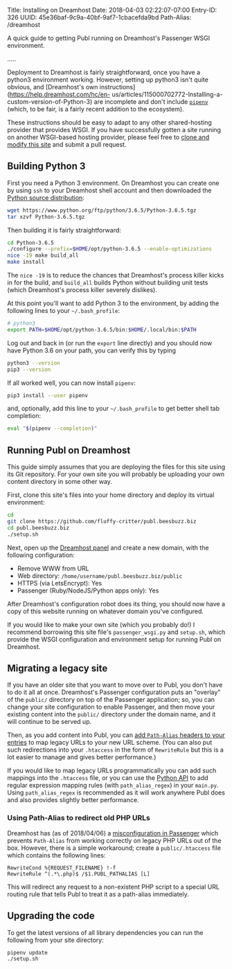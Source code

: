 Title: Installing on Dreamhost
Date: 2018-04-03 02:22:07-07:00
Entry-ID: 326
UUID: 45e36baf-9c9a-40bf-9af7-1cbacefda9bd
Path-Alias: /dreamhost

A quick guide to getting Publ running on Dreamhost's Passenger WSGI environment.

.....


Deployment to Dreamhost is fairly straightforward, once you have a python3
environment working. However, setting up python3 isn't quite obvious, and
[Dreamhost's own instructions](https://help.dreamhost.com/hc/en-
us/articles/115000702772-Installing-a-custom-version-of-Python-3) are incomplete
and don't include [`pipenv`](https://docs.pipenv.org) (which, to be fair, is a
fairly recent addition to the ecosystem).

These instructions should be easy to adapt to any other shared-hosting provider
that provides WSGI. If you have successfully gotten a site running on another
WSGI-based hosting provider, please feel free to [clone and modify this
site](https://github.com/fluffy-critter/publ.beesbuzz.biz) and submit a pull
request.

## Building Python 3

First you need a Python 3 environment. On Dreamhost you can create one by using
`ssh` to your Dreamhost shell account and then downloaded the [Python source
distribution](https://www.python.org/downloads/source/):

```bash
wget https://www.python.org/ftp/python/3.6.5/Python-3.6.5.tgz
tar xzvf Python-3.6.5.tgz
```

Then building it is fairly straightforward:

```bash
cd Python-3.6.5
./configure --prefix=$HOME/opt/python-3.6.5 --enable-optimizations
nice -19 make build_all
make install
```

The `nice -19` is to reduce the chances that Dreamhost's process killer kicks in
for the build, and `build_all` builds Python without building unit tests (which
Dreamhost's process killer severely dislikes).

At this point you'll want to add Python 3 to the environment, by adding the
following lines to your `~/.bash_profile`:

```bash
# python3
export PATH=$HOME/opt/python-3.6.5/bin:$HOME/.local/bin:$PATH
```

Log out and back in (or run the `export` line directly) and you should now have Python 3.6 on your path, you can verify this by typing

```bash
python3 --version
pip3 --version
```

If all worked well, you can now install `pipenv`:

```bash
pip3 install --user pipenv
```

and, optionally, add this line to your `~/.bash_profile` to get better shell
tab completion:

```bash
eval "$(pipenv --completion)"
```

## Running Publ on Dreamhost

This guide simply assumes that you are deploying the files for this site using
its Git repository. For your own site you will probably be uploading your own
content directory in some other way.

First, clone this site's files into your home directory and deploy its virtual environment:

```bash
cd
git clone https://github.com/fluffy-critter/publ.beesbuzz.biz
cd publ.beesbuzz.biz
./setup.sh
```

Next, open up the [Dreamhost panel](https://panel.dreamhost.com) and
create a new domain, with the following configuration:

* Remove WWW from URL
* Web directory: `/home/username/publ.beesbuzz.biz/public`
* HTTPS (via LetsEncrypt): Yes
* Passenger (Ruby/NodeJS/Python apps only): Yes

After Dreamhost's configuration robot does its thing, you should now have a copy of this website running on whatever
domain you've configured.

If you would like to make your own site (which you probably do!) I recommend borrowing this site file's `passenger_wsgi.py` and `setup.sh`, which provide the WSGI configuration and environment setup for running Publ on Dreamhost.

## Migrating a legacy site

If you have an older site that you want to move over to Publ, you don't have to do it all at once.
Dreamhost's Passenger configuration puts an "overlay" of the `public/` directory on top of the
Passenger application; so, you can change your site configuration to enable Passenger, and then move your
existing content into the `public/` directory under the domain name, and it will continue to be served up.

Then, as you add content into Publ, you can [add `Path-Alias` headers to your entries](/entry-format#path-alias)
to map legacy URLs to your new URL scheme. (You can also put such redirections into your `.htaccess` in the form
of `RewriteRule` but this is a lot easier to manage and gives better performance.)

If you would like to map legacy URLs programmatically you can add such mappings into the `.htaccess` file, or you can
use the [Python API](/api/python) to add regular expression mapping rules (with `path_alias_regex`) in your `main.py`. Using `path_alias_regex` is recommended as it will work anywhere Publ does and also provides slightly better performance.

### Using Path-Alias to redirect old PHP URLs

Dreamhost has (as of 2018/04/06) a [misconfiguration in Passenger](https://github.com/fluffy-critter/Publ/issues/19) which prevents `Path-Alias` from working correctly on legacy PHP URLs out of the box. However, there is a simple workaround;
create a `public/.htaccess` file which contains the following lines:

```htaccess
RewriteCond %{REQUEST_FILENAME} !-f
RewriteRule ^(.*\.php)$ /$1.PUBL_PATHALIAS [L]
```

This will redirect any request to a non-existent PHP script to a special URL routing rule that
tells Publ to treat it as a path-alias immediately.

## Upgrading the code

To get the latest versions of all library dependencies you can run the following from your site directory:

```bash
pipenv update
./setup.sh
```

